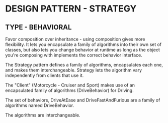 DESIGN PATTERN - STRATEGY
==============

TYPE - BEHAVIORAL
--------------

Favor composition over inheritance - using composition gives more flexibility. It lets you encapsulate a family of algorithms into their own set of classes, but also lets you change behavior at runtime as long as the object you're composing with implements the correct behavior interface. 

The Strategy pattern defines a family of algorithms, encapsulates each one, and makes them interchangeable. Strategy lets the algorithm vary independently from clients that use it.

The "Client" (Motorcycle - Cruiser and Sport) makes use of an encapsulated family of algorithms (DriveBehavior) for Driving. 

The set of behaviors, DriveAtEase and DriveFastAndFurious are a family of algorithms named DriveBehavior.

The algorithms are interchangeable.

